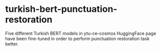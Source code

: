 # turkish-bert-punctuation-restoration
Five different Turkish BERT models in ytu-ce-cosmos HuggingFace page have been fine-tuned in order to perform punctuation restoration task better. 
